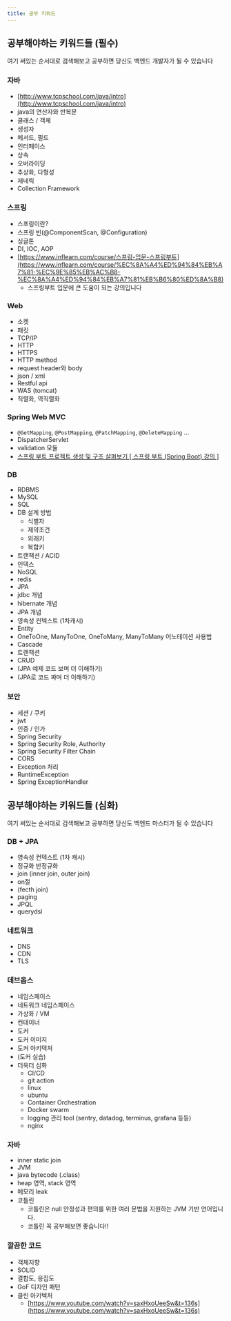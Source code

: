 ```yaml
---
title: 공부 키워드
---
```



## 공부해야하는 키워드들 (필수)

여기 써있는 순서대로 검색해보고 공부하면 당신도 백엔드 개발자가 될 수 있습니다

### **자바**
- [http://www.tcpschool.com/java/intro](http://www.tcpschool.com/java/intro)
- java의 연산자와 반복문
- 클래스 / 객체
- 생성자
- 메서드, 필드
- 인터페이스
- 상속
- 오버라이딩
- 추상화, 다형성
- 제네릭
- Collection Framework
  
### **스프링**
- 스프링이란?
- 스프링 빈(@ComponentScan, @Configuration)
- 싱글톤
- DI, IOC, AOP
- [https://www.inflearn.com/course/스프링-입문-스프링부트](https://www.inflearn.com/course/%EC%8A%A4%ED%94%84%EB%A7%81-%EC%9E%85%EB%AC%B8-%EC%8A%A4%ED%94%84%EB%A7%81%EB%B6%80%ED%8A%B8)
    - 스프링부트 입문에 큰 도움이 되는 강의입니다

### **Web**
- 소켓
- 패킷
- TCP/IP
- HTTP
- HTTPS
- HTTP method
- request header와 body
- json / xml
- Restful api
- WAS (tomcat)
- 직렬화, 역직렬화

### **Spring Web MVC**
- `@GetMapping`, `@PostMapping`, `@PatchMapping`, `@DeleteMapping` …
- DispatcherServlet
- validation 모듈
- [스프링 부트 프로젝트 생성 및 구조 살펴보기 [ 스프링 부트 (Spring Boot) 강의 ]](https://www.youtube.com/watch?v=rHJgMRimJ4Y&list=PLlTylS8uB2fBOi6uzvMpojFrNe7sRmlzU&ab_channel=어라운드허브스튜디오-AroundHubStudio)

### **DB**
- RDBMS
- MySQL
- SQL
- DB 설계 방법
    - 식별자
    - 제약조건
    - 외래키
    - 복합키
- 트랜잭션 / ACID
- 인덱스
- NoSQL
- redis
- JPA
- jdbc 개념
- hibernate 개념
- JPA 개념
- 영속성 컨텍스트 (1차캐시)
- Entity
- OneToOne, ManyToOne, OneToMany, ManyToMany 어노테이션 사용법
- Cascade
- 트랜잭션
- CRUD
- (JPA 예제 코드 보며 더 이해하기)
- (JPA로 코드 짜며 더 이해하기)

### 보안
- 세션 / 쿠키
- jwt
- 인증 / 인가
- Spring Security
- Spring Security Role, Authority
- Spring Security Filter Chain
- CORS
- Exception 처리
- RuntimeException
- Spring ExceptionHandler

## 공부해야하는 키워드들 (심화)

여기 써있는 순서대로 검색해보고 공부하면 당신도 백엔드 마스터가 될 수 있습니다

### DB + JPA
- 영속성 컨텍스트 (1차 캐시)
- 정규화 반정규화
- join (inner join, outer join)
- on절
- (fecth join)
- paging
- JPQL
- querydsl

### 네트워크
- DNS
- CDN
- TLS

### 데브옵스
- 네임스페이스
- 네트워크 네임스페이스
- 가상화 / VM
- 컨테이너
- 도커
- 도커 이미지
- 도커 아키텍처
- (도커 실습)
- 더욱더 심화
    - CI/CD
    - git action
    - linux
    - ubuntu
    - Container Orchestration
    - Docker swarm
    - logging 관리 tool (sentry, datadog, terminus, grafana 등등)
    - nginx

### 자바
- inner static join
- JVM
- java bytecode (.class)
- heap 영역, stack 영역
- 메모리 leak
- 코틀린
  - 코틀린은 null 안정성과 편의를 위한 여러 문법을 지원하는 JVM 기반 언어입니다.
  - 코틀린 꼭 공부해보면 좋습니다!!

### 깔끔한 코드
- 객체지향
- SOLID
- 결합도, 응집도
- GoF 디자인 패턴
- 클린 아키텍처
    - [https://www.youtube.com/watch?v=saxHxoUeeSw&t=136s](https://www.youtube.com/watch?v=saxHxoUeeSw&t=136s)